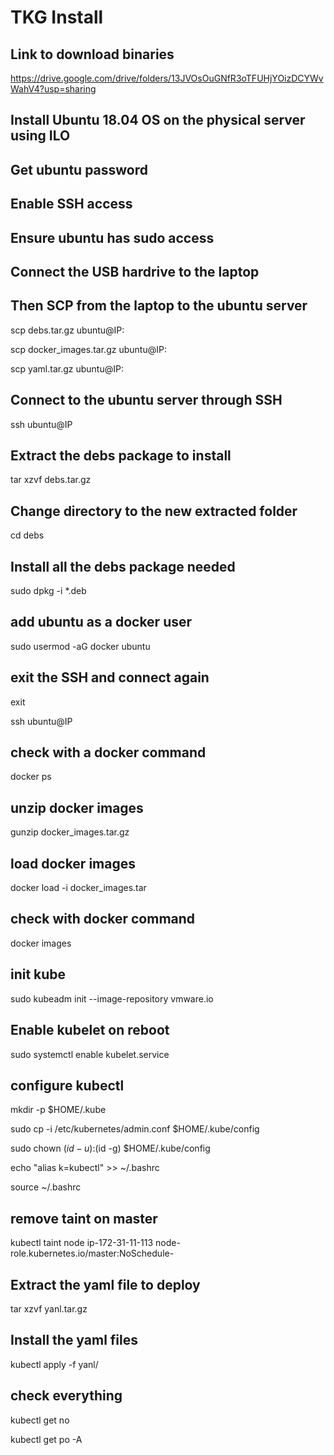 # TKG Install

## Link to download binaries

https://drive.google.com/drive/folders/13JVOsOuGNfR3oTFUHjYOizDCYWvWahV4?usp=sharing

## Install Ubuntu 18.04 OS on the physical server using ILO

## Get ubuntu password 

## Enable SSH access

## Ensure ubuntu has sudo access

## Connect the USB hardrive to the laptop

## Then SCP  from the laptop to the ubuntu server
scp debs.tar.gz ubuntu@IP:

scp docker_images.tar.gz ubuntu@IP:

scp yaml.tar.gz ubuntu@IP:

## Connect to  the ubuntu server through SSH
ssh ubuntu@IP

## Extract the debs package to install
tar xzvf debs.tar.gz 

## Change directory to the new extracted folder
cd debs

## Install all the debs package needed
sudo dpkg -i *.deb

## add ubuntu as a docker user
sudo usermod -aG docker ubuntu

## exit the SSH and connect again
exit

ssh ubuntu@IP

## check with a docker command
docker ps

## unzip docker images
gunzip docker_images.tar.gz

## load docker images
docker load -i docker_images.tar

## check with docker command
docker images

## init kube
sudo kubeadm init --image-repository vmware.io 

## Enable kubelet on reboot
sudo systemctl enable kubelet.service

## configure kubectl
mkdir -p $HOME/.kube

sudo cp -i /etc/kubernetes/admin.conf $HOME/.kube/config

sudo chown $(id -u):$(id -g) $HOME/.kube/config

echo "alias k=kubectl" >> ~/.bashrc

source ~/.bashrc


## remove taint on master
kubectl taint node ip-172-31-11-113  node-role.kubernetes.io/master:NoSchedule-

## Extract the yaml file to deploy
tar xzvf yanl.tar.gz 

## Install the yaml files
kubectl apply -f yanl/

## check everything
kubectl get no

kubectl get po -A
